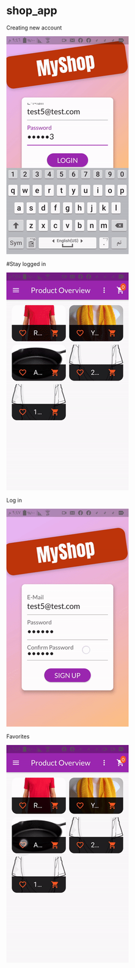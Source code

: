 # shop_app


Creating new account

![](login1.gif)


#Stay logged in

![](login2.gif)

Log in

![](login3.gif)

Favorites

![](favorites.gif)
